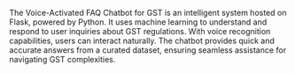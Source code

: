 
The Voice-Activated FAQ Chatbot for GST is an intelligent system hosted on Flask, powered by Python. It uses machine learning to understand and respond to user inquiries about GST regulations. With voice recognition capabilities, users can interact naturally. The chatbot provides quick and accurate answers from a curated dataset, ensuring seamless assistance for navigating GST complexities.
